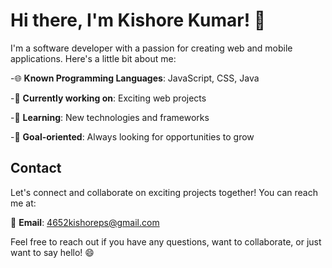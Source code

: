 # Hi there, I'm Kishore Kumar! 👋

I'm a software developer with a passion for creating web and mobile applications. Here's a little bit about me:

-🌐 **Known Programming Languages**: JavaScript, CSS, Java

-🚀 **Currently working on**: Exciting web projects

-🌱 **Learning**: New technologies and frameworks

-🎯 **Goal-oriented**: Always looking for opportunities to grow

## Contact

Let's connect and collaborate on exciting projects together! You can reach me at:

📧 **Email**: 4652kishoreps@gmail.com

Feel free to reach out if you have any questions, want to collaborate, or just want to say hello! 😄
